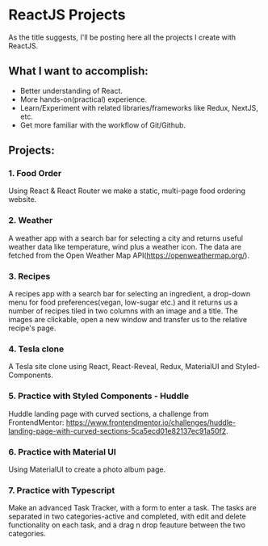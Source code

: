 # ReactJS Projects

As the title suggests, I'll be posting here all the projects I create with ReactJS.

## What I want to accomplish:

- Better understanding of React.
- More hands-on(practical) experience.
- Learn/Experiment with related libraries/frameworks like Redux, NextJS, etc.
- Get more familiar with the workflow of Git/Github.

## Projects:

### 1. Food Order

Using React & React Router we make a static, multi-page food ordering website.

### 2. Weather

A weather app with a search bar for selecting a city and returns useful weather data like temperature, wind plus a weather icon.
The data are fetched from the Open Weather Map API(https://openweathermap.org/).

### 3. Recipes

A recipes app with a search bar for selecting an ingredient, a drop-down menu for food preferences(vegan, low-sugar etc.) and it returns us a number of recipes tiled in two columns with an image and a title. The images are clickable, open a new window and transfer us to the relative recipe's page.

### 4. Tesla clone

A Tesla site clone using React, React-Reveal, Redux, MaterialUI and Styled-Components.

### 5. Practice with Styled Components - Huddle

Huddle landing page with curved sections, a challenge from FrontendMentor:
https://www.frontendmentor.io/challenges/huddle-landing-page-with-curved-sections-5ca5ecd01e82137ec91a50f2.

### 6. Practice with Material UI

Using MaterialUI to create a photo album page.

### 7. Practice with Typescript

Make an advanced Task Tracker, with a form to enter a task. The tasks are separated in two categories-active and completed, with edit and delete functionality on each task, and a drag n drop feauture between the two categories.
